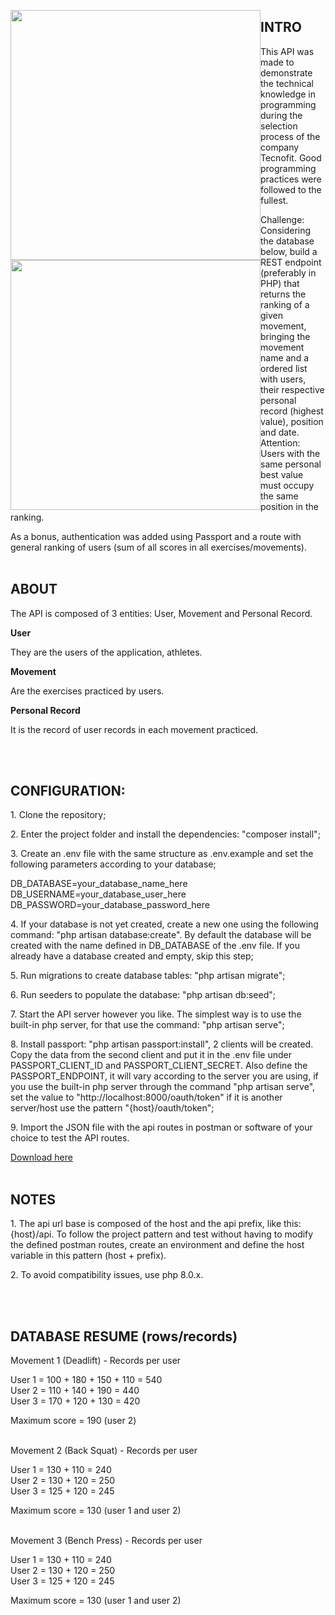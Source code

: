 <p align="center">
    <a href="https://laravel.com" target="_blank">
        <img src="https://raw.githubusercontent.com/laravel/art/master/logo-lockup/5%20SVG/2%20CMYK/1%20Full%20Color/laravel-logolockup-cmyk-red.svg" width="400" style="float:left">
        <img src="https://play-lh.googleusercontent.com/PDZ0MjtpWKT-gjKL_aVt3LJ873HGR-f535lgRg7JHm2JU1vsfZuy0YdJuTnRkXAvqdO6" width="400" style="float:left">
    </a>
</p>


## INTRO

This API was made to demonstrate the technical knowledge in programming during the selection process of the company Tecnofit. Good programming practices were followed to the fullest.

Challenge: Considering the database below, build a REST endpoint (preferably in PHP)
that returns the ranking of a given movement, bringing the movement name and a
ordered list with users, their respective personal record (highest value), position and date. Attention: Users with the same personal best value must occupy the same position
in the ranking.

As a bonus, authentication was added using Passport and a route with general ranking of users (sum of all scores in all exercises/movements).
<br><br>

## ABOUT

The API is composed of 3 entities: User, Movement and Personal Record.

**User**
<p>They are the users of the application, athletes.</p>

**Movement**
<p>Are the exercises practiced by users.</p>

**Personal Record**
<p>It is the record of user records in each movement practiced.</p>
<br><br>

## CONFIGURATION:

<p>1. Clone the repository;</p>

<p>2. Enter the project folder and install the dependencies: "composer install";</p>

<p>3. Create an .env file with the same structure as .env.example and set the following parameters according to your database;</p>

DB_DATABASE=your_database_name_here<br>
DB_USERNAME=your_database_user_here<br>
DB_PASSWORD=your_database_password_here<br>

<p>4. If your database is not yet created, create a new one using the following command: "php artisan database:create". By default the database will be created with the name defined in DB_DATABASE of the .env file. If you already have a database created and empty, skip this step;</p>

<p>5. Run migrations to create database tables: "php artisan migrate";</p>

<p>6. Run seeders to populate the database: "php artisan db:seed";</p>

<p>7. Start the API server however you like. The simplest way is to use the built-in php server, for that use the command: "php artisan serve";</p>

<p>8. Install passport: "php artisan passport:install", 2 clients will be created. Copy the data from the second client and put it in the .env file under PASSPORT_CLIENT_ID and PASSPORT_CLIENT_SECRET. Also define the PASSPORT_ENDPOINT, it will vary according to the server you are using, if you use the built-in php server through the command "php artisan serve", set the value to "http://localhost:8000/oauth/token" if it is another server/host use the pattern "{host}/oauth/token";</p>

<p>9. Import the JSON file with the api routes in postman or software of your choice to test the API routes.</p>
<a href="https://github.com/LeoMachado94/test-tecnofit-api/blob/main/Tecnofit%20API%20-%20Test.postman_collection.json">Download here</a>
<br><br>

## NOTES
<p>1. The api url base is composed of the host and the api prefix, like this: {host}/api. To follow the project pattern and test without having to modify the defined postman routes, create an environment and define the host variable in this pattern (host + prefix).</p>
<p>2. To avoid compatibility issues, use php 8.0.x.</p>
<br><br>

## DATABASE RESUME (rows/records)
<p>
Movement 1 (Deadlift) - Records per user<br>

User 1 = 100 + 180 + 150 + 110 = 540<br>
User 2 = 110 + 140 + 190 =  440<br>
User 3 = 170 + 120 + 130 = 420<br>

Maximum score = 190 (user 2)<br><br>

Movement 2 (Back Squat) - Records per user<br>

User 1 = 130 + 110 = 240<br>
User 2 = 130 + 120 = 250<br>
User 3 = 125 + 120 = 245<br>

Maximum score = 130 (user 1 and user 2)<br><br>

Movement 3 (Bench Press) - Records per user<br>

User 1 = 130 + 110 = 240<br>
User 2 = 130 + 120 = 250<br>
User 3 = 125 + 120 = 245<br>

Maximum score = 130 (user 1 and user 2)<br>
</p>
